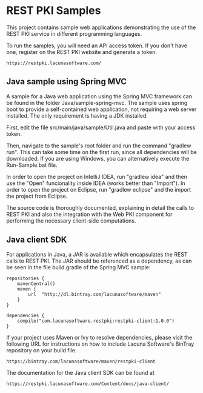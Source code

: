 REST PKI Samples
================

This project contains sample web applications demonstrating the use of the REST PKI service in
different programming languages.

To run the samples, you will need an API access token. If you don't have one, register on the
REST PKI website and generate a token.

	https://restpki.lacunasoftware.com/

Java sample using Spring MVC
----------------------------

A sample for a Java web application using the Spring MVC framework can be found in the folder
Java/sample-spring-mvc. The sample uses spring boot to provide a self-contained web application,
not requiring a web server installed. The only requirement is having a JDK installed.

First, edit the file src/main/java/sample/Util.java and paste with your access token.

Then, navigate to the sample's root folder and run the command "gradlew run". This can
take some time on the first run, since all dependencies will be downloaded. If you are using
Windows, you can alternatively execute the Run-Sample.bat file.

In order to open the project on IntelliJ IDEA, run "gradlew idea" and then use the "Open"
funcionality inside IDEA (works better than "Import"). In order to open the project on Eclipse,
run "gradlew eclipse" and the import the project from Eclipse.

The source code is thoroughly documented, explaining in detail the calls to REST PKI and
also the integration with the Web PKI component for performing the necessary client-side
computations.

Java client SDK
---------------

For applications in Java, a JAR is available which encapsulates the REST calls to REST PKI.
The JAR should be referenced as a dependency, as can be seen in the file build.gradle of the
Spring MVC sample:

	repositories {
		mavenCentral()
		maven {
			url  "http://dl.bintray.com/lacunasoftware/maven" 
		}
	} 

	dependencies {
		compile("com.lacunasoftware.restpki:restpki-client:1.0.0")
	}

If your project uses Maven or Ivy to resolve dependencies, please visit the following URL
for instructions on how to include Lacuna Software's BinTray repository on your build file.

	https://bintray.com/lacunasoftware/maven/restpki-client

The documentation for the Java client SDK can be found at

	https://restpki.lacunasoftware.com/Content/docs/java-client/
